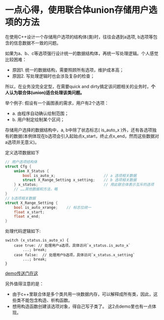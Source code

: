 # 一点心得，使用联合体union存储用户选项的方法


在使用C++设计一个存储用户选项的结构体(类)时，往往会遇到a选项, b选项等包含的信息数据不一致的问题。

如果为a、b、c等选项强行设计统一的数据结构体，再统一写处理逻辑。个人感觉比较困难：
* 原因1. 统一的数据结构，需要照顾所有选项，维护成本高；
* 原因2. 写处理逻辑时也会涉及复杂的检查；


所以，在业务没完全定型，在需要quick and dirty搞定该问题相关的业务时，**个人认为联合体(union)适合处理该类问题。**

举个例子:
假设有一个画图表的需求，用户有2个选项：
* a. 由程序自动确认绘制范围；
* b. 用户制定绘制某个区间；

存储用户选择的数据结构中，a, b中除了状态标志( is_auto_x )外，还有各选项独有的数据(本例体现在b选项会引入起始点x_start，终止点x_end，然而这些数据对a选项并无意义)。

定义选项数据如下
```c++
// 用户选项结构体
struct Cfg {
    union X_Status {
        bool is_auto_x;                      // a 选项相关数据
        struct X_Range_Setting x_setting;    // b 选项相关数据
    } x_status;                              // 用此联合体表示互斥的选项
    // ……其他数据和方法，略
}
// b选项相关数据
struct X_Range_Setting {
    bool is_auto_xrange;    // 标志位统一
    float x_start;
    float x_end;
}
```
处理代码逻辑如下:
```
switch (x_status.is_auto_x) {
    case true: // 处理用户a选项，具体访问`x_status.is_auto_x`
        ...; break;
    case false:  // 处理用户b选项，具体访问`x_status.x_setting`
        ...; break;
}
```

[demo传送门在这](https://github.com/MagnusBai/union_choice_sample/blob/master/test.cpp)

另外值得注意的是：
* 由于c++里联合体是多个类共用一块数据内存，可以解释成所有类，因此，这些类不能包含构造、析构函数。
* 想用构造函数创建该选项对象，得自己写子类了。
这2点demo里也有一点体现。
